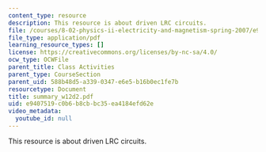 ```yaml
---
content_type: resource
description: This resource is about driven LRC circuits.
file: /courses/8-02-physics-ii-electricity-and-magnetism-spring-2007/e9407519c0b6b8cbbc35ea4184efd62e_summary_w12d2.pdf
file_type: application/pdf
learning_resource_types: []
license: https://creativecommons.org/licenses/by-nc-sa/4.0/
ocw_type: OCWFile
parent_title: Class Activities
parent_type: CourseSection
parent_uid: 588b48d5-a339-0347-e6e5-b16b0ec1fe7b
resourcetype: Document
title: summary_w12d2.pdf
uid: e9407519-c0b6-b8cb-bc35-ea4184efd62e
video_metadata:
  youtube_id: null
---
```

This resource is about driven LRC circuits.